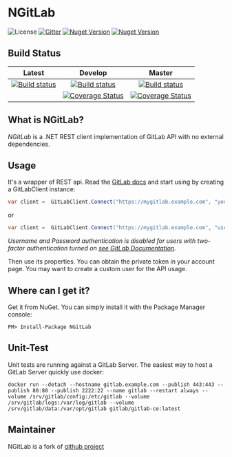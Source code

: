 # NGitLab

![License](https://img.shields.io/github/license/franklin89/NGitLab.svg)
[![Gitter](https://badges.gitter.im/JoinChat.svg)](https://gitter.im/ML-Software/NGitLab?utm_source=badge&utm_medium=badge&utm_campaign=pr-badge&utm_content=badge)
[![Nuget Version](https://img.shields.io/nuget/v/NGitLab.svg)](https://www.nuget.org/packages/NGitLab/)
[![Nuget Version](https://img.shields.io/nuget/vpre/NGitLab.svg)](https://www.nuget.org/packages/NGitLab/)

## Build Status

|Latest|Develop|Master|
|:--:|:--:|:--:|
|[![Build status](https://ci.appveyor.com/api/projects/status/4sufsyhxh9m7ga6g?svg=true)](https://ci.appveyor.com/project/Franklin89/ngitlab)|[![Build status](https://ci.appveyor.com/api/projects/status/4sufsyhxh9m7ga6g/branch/develop?svg=true)](https://ci.appveyor.com/project/Franklin89/ngitlab/branch/develop)|[![Build status](https://ci.appveyor.com/api/projects/status/4sufsyhxh9m7ga6g/branch/master?svg=true)](https://ci.appveyor.com/project/Franklin89/ngitlab/branch/master)
||[![Coverage Status](https://coveralls.io/repos/github/Franklin89/NGitLab/badge.svg?branch=develop)](https://coveralls.io/github/Franklin89/NGitLab?branch=develop)|[![Coverage Status](https://coveralls.io/repos/github/Franklin89/NGitLab/badge.svg?branch=master)](https://coveralls.io/github/Franklin89/NGitLab?branch=master)|

## What is NGitLab?

*NGitLab* is a .NET REST client implementation of GitLab API with no external dependencies.

## Usage

It's a wrapper of REST api. Read the [GitLab docs](https://github.com/gitlabhq/gitlabhq/tree/master/doc/api) and start using by creating a GitLabClient instance:

```csharp
var client =  GitLabClient.Connect("https://mygitlab.example.com", "your_private_token");
```

or

```cs
var client =  GitLabClient.Connect("https://mygitlab.example.com", "username", "password");
```

_Username and Password authentication is disabled for users with two-factor authentication turned on [see GitLab Documentation](https://docs.gitlab.com/ce/api/session.html)._

Then use its properties. You can obtain the private token in your account page. You may want to create a custom user for the API usage.

## Where can I get it?

Get it from NuGet. You can simply install it with the Package Manager console:

    PM> Install-Package NGitLab
    
## Unit-Test

Unit tests are running against a GitLab Server. The easiest way to host a GitLab Server quickly use docker:

```
docker run --detach --hostname gitlab.example.com --publish 443:443 --publish 80:80 --publish 2222:22 --name gitlab --restart always --volume /srv/gitlab/config:/etc/gitlab --volume /srv/gitlab/logs:/var/log/gitlab --volume /srv/gitlab/data:/var/opt/gitlab gitlab/gitlab-ce:latest
```

## Maintainer

NGitLab is a fork of [github project](https://github.com/Franklin89/NGitLab) 
